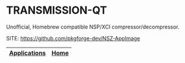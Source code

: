 # TRANSMISSION-QT

 Unofficial, Homebrew compatible NSP/XCI compressor/decompressor.

 SITE: https://github.com/pkgforge-dev/NSZ-AppImage

 | [Applications](https://portable-linux-apps.github.io/apps.html) | [Home](https://portable-linux-apps.github.io)
 | --- | --- |
